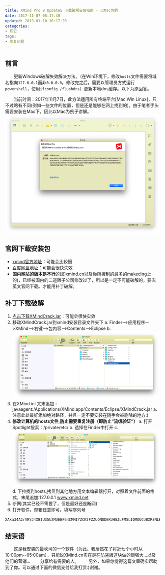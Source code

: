 ```yaml
---
title: XMind Pro 8 Update5 下载破解安装指南 - 以Mac为例
date: 2017-11-07 05:17:30
updated: 2019-01-10 16:17:20
categories:
- 其它
tags:
- 修复问题
---
```

## 前言

&emsp;&emsp;更新Windows破解失效解决方法。（在Win环境下，修改`hosts`文件需要将域名指向`127.0.0.1`而非`0.0.0.0`，修改完之后，需要以管理员方式运行`powershell`，使用`ifconfig /flushdns`）更新本地dns缓存。以下为原回答。

&emsp;&emsp;当前时间：2017年11月7日，此方法适用所有终端平台[Mac Win Linux]，只不过略有不同(例如一些文件的位置，但是还是能够在网上找到的)，由于笔者手头需要安装在Mac下，因此以Mac为例子讲解。
![镇楼](https://raw.githubusercontent.com/zhongqin0820/zhongqin0820.github.io/source-articles/source/images/%E5%B1%8F%E5%B9%95%E5%BF%AB%E7%85%A7%202017-11-07%2003.48.30.png)

<!-- moew -->
## 官网下载安装包

- [xmind官方地址](http://www.xmind.net/)：可能会比较慢
- [百度网盘地址](http://pan.baidu.com/s/1bzjqJs)：可能会很快失效
- <strong>国内网站的版本是不行</strong>的(即xmind.cn以及你所搜到的最多的makeding上的)，已经被国内的二道贩子公司修改过了，所以是一定不可能破解的，要去英文官网下载。才能用补丁破解。

## 补丁下载破解

1. [点击下载XMindCrack.jar](http://pan.baidu.com/s/1jIcO2mq)：可能会很快实效
2. 移动XMindCrack.jar到xmind安装目录文件夹下
  a.  Finder-->应用程序-->XMind-->右键-->包内容-->Contents-->Eclipse
  b.  ![如果一切顺利](https://raw.githubusercontent.com/zhongqin0820/zhongqin0820.github.io/source-articles/source/images/%E5%B1%8F%E5%B9%95%E5%BF%AB%E7%85%A7%202017-11-07%2004.25.05.png)
3. 在XMind.ini 文末追加 -javaagent:/Applications/XMind.app/Contents/Eclipse/XMindCrack.jar
  a. 注意此处最好添加绝对路径，并且一定不要安装在随手会被删除的地方:)<strong>
4. 修改计算机的hosts文件,防止需要重复注册（即防止“流氓验证”）</strong>
  a. 打开Spotlight搜索：/private/etc/
  b. 选择在Finder中打开
  c. ![如果一切顺利](https://raw.githubusercontent.com/zhongqin0820/zhongqin0820.github.io/source-articles/source/images/%E5%B1%8F%E5%B9%95%E5%BF%AB%E7%85%A7%202017-11-07%2004.19.15.png)
  d. 下拉找到hosts,拷贝到其他地方用文本编辑器打开，对照着文件前面的格式，末尾追加:127.0.0.1         www.xmind.net
5. 断网(其实已经不需要了，但是最好还是断网)
6. 打开软件，邮箱任意即可，填写序列号
```
XAka34A2rVRYJ4XBIU35UZMUEEF64CMMIYZCK2FZZUQNODEKUHGJLFMSLIQMQUCUBXRENLK6NZL37JXP4PZXQFILMQ2RG5R7G4QNDO3PSOEUBOCDRYSSXZGRARV6MGA33TN2AMUBHEL4FXMWYTTJDEINJXUAV4BAYKBDCZQWVF3LWYXSDCXY546U3NBGOI3ZPAP2SO3CSQFNB7VVIY123456789012345
```
## 结束语
&emsp;&emsp;这是我安装的最坎坷的一个软件（为此，我居然花了将近七个小时从10:00pm--05:00am），只能说XMind.cn实在是在防盗版这块做的很强大...以及他们的营销...
&emsp;&emsp;分享给有需要的人。
&emsp;&emsp;另外，如果你觉得这篇文章确实帮助到了你。可以通过下面的微信支付给我打赏:)谢谢。